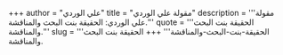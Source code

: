 +++
author = "علي الوردي"
title = "مقولة علي الوردي"
description = '''مقولة علي الوردي: الحقيقة بنت البحث والمناقشة.'''
quote = '''الحقيقة بنت البحث والمناقشة.'''
slug = '''الحقيقة-بنت-البحث-والمناقشة'''
+++
الحقيقة بنت البحث والمناقشة.
